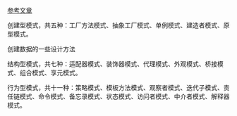 [参考文章](https://www.cnblogs.com/geek6/p/3951677.html)





创建型模式，共五种：工厂方法模式、抽象工厂模式、单例模式、建造者模式、原型模式。

创建数据的一些设计方法

结构型模式，共七种：适配器模式、装饰器模式、代理模式、外观模式、桥接模式、组合模式、享元模式。



行为型模式，共十一种：策略模式、模板方法模式、观察者模式、迭代子模式、责任链模式、命令模式、备忘录模式、状态模式、访问者模式、中介者模式、解释器模式。

